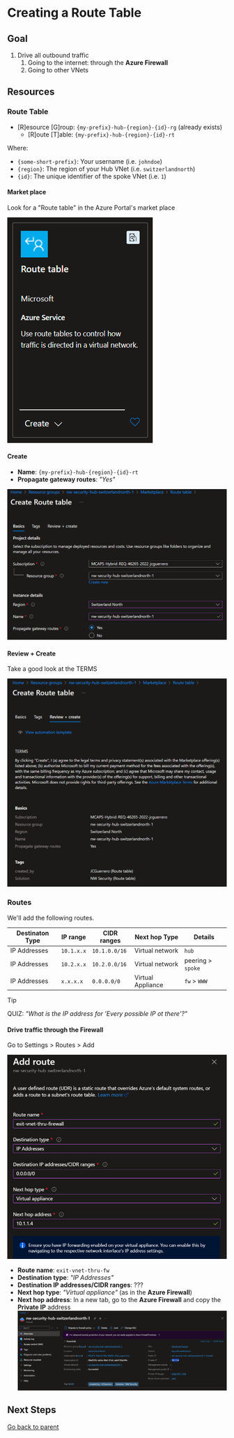 # Creating a Route Table

## Goal

1. Drive all outbound traffic
    1. Going to the internet: through the **Azure Firewall**
    1. Going to other VNets

## Resources

### Route Table

- [R]esource [G]roup: `{my-prefix}-hub-{region}-{id}-rg` (already exists)
  - [R]oute [T]able: `{my-prefix}-hub-{region}-{id}-rt`

Where:

- `{some-short-prefix}`: Your username (i.e. `johndoe`)
- `{region}`: The region of your Hub VNet (i.e. `switzerlandnorth`)
- `{id}`: The unique identifier of the spoke VNet (i.e. `1`)

#### Market place

Look for a "Route table" in the Azure Portal's market place

![Market place](../../../../assets/img/azure/market/rt/logo.png)

#### Create

- **Name**: `{my-prefix}-hub-{region}-{id}-rt`
- **Propagate gateway routes**: _"Yes"_

![Create](../../../../assets/img/azure/solution/vnets/hub/rt/create/basics.png)

#### Review + Create

Take a good look at the TERMS

![Review + Create](../../../../assets/img/azure/solution/vnets/hub/rt/create/review.png)

### Routes

We'll add the following routes.

| Destinaton Type | IP range   | CIDR ranges   | Next hop Type     | Details               |
| --------------- | ---------- | ------------- | ----------------- | --------------------- |
| IP Addresses    | `10.1.x.x` | `10.1.0.0/16` | Virtual network   | `hub`                 |
| IP Addresses    | `10.2.x.x` | `10.2.0.0/16` | Virtual network   | peering > `spoke`     |
| IP Addresses    | `x.x.x.x`  | `0.0.0.0/0`   | Virtual Appliance | `fw` > `WWW`          |

> [!TIP]
> QUIZ: _"What is the IP address for 'Every possible IP ot there'?"_

#### Drive traffic through the Firewall

Go to Settings > Routes > Add

![Add](../../../../assets/img/azure/solution/vnets/hub/rt/routes/exit-vnet-thru-fw.png)

- **Route name**: `exit-vnet-thru-fw`
- **Destination type**: _"IP Addresses"_
- **Destination IP addresses/CIDR ranges**: ???
- **Next hop type**: _"Virtual appliance"_ (as in the **Azure Firewall**)
- **Next hop address**: In a new tab, go to the **Azure Firewall** and copy the **Private IP** address
  ![Private IP](../../../../assets/img/azure/solution/vnets/hub/fw/overview.png)

## Next Steps

[Go back to parent](../README.md)
